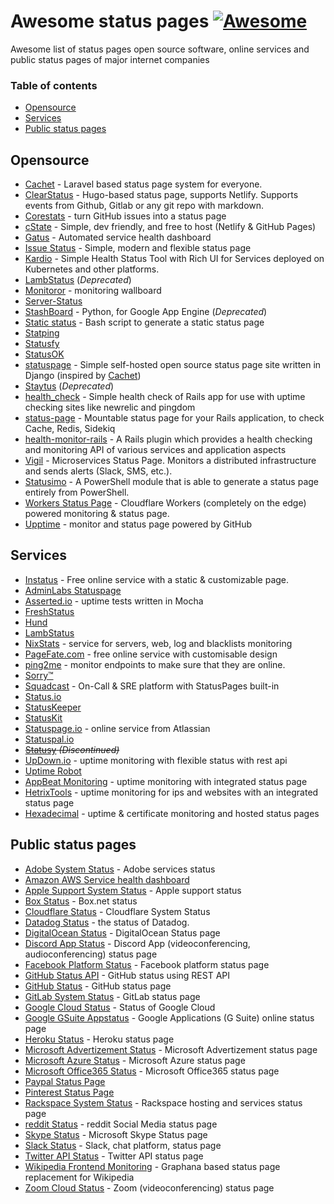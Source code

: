 # Awesome status pages  [![Awesome](https://cdn.rawgit.com/sindresorhus/awesome/d7305f38d29fed78fa85652e3a63e154dd8e8829/media/badge.svg)](https://github.com/sindresorhus/awesome)

Awesome list of status pages open source software, online services and public status pages of major internet companies
### Table of contents

* [Opensource](#opensource)
* [Services](#services)
* [Public status pages](#public-status-pages)

## Opensource
* [Cachet](https://cachethq.io/) - Laravel based status page system for everyone.
* [ClearStatus](https://github.com/weeblrpress/clearstatus/) - Hugo-based status page, supports Netlify. Supports events from Github, Gitlab or any git repo with markdown.
* [Corestats](https://github.com/jayfk/statuspage) - turn GitHub issues into a status page
* [cState](https://github.com/cstate/cstate) - Simple, dev friendly, and free to host (Netlify & GitHub Pages)
* [Gatus](https://github.com/TwinProduction/gatus) - Automated service health dashboard
* [Issue Status](https://github.com/tadhglewis/issue-status) - Simple, modern and flexible status page
* [Kardio](https://github.com/tmobile/kardio) - Simple Health Status Tool with Rich UI for Services deployed on Kubernetes and other platforms.
* [LambStatus](https://lambstatus.github.io) (*Deprecated*)
* [Monitoror](https://monitoror.com/) - monitoring wallboard
* [Server-Status](https://github.com/Pryx/server-status)
* [StashBoard](http://www.stashboard.org/) - Python, for Google App Engine (*Deprecated*)
* [Static status](https://github.com/Cyclenerd/static_status) - Bash script to generate a static status page
* [Statping](https://github.com/hunterlong/statping)
* [Statusfy](https://statusfy.co)
* [StatusOK](https://github.com/sanathp/statusok)
* [statuspage](https://github.com/darkpixel/statuspage) - Simple self-hosted open source status page site written in Django (inspired by [Cachet](https://cachethq.io/))
* [Staytus](https://staytus.co/)  (*Deprecated*)
* [health_check](https://github.com/ianheggie/health_check) - Simple health check of Rails app for use with uptime checking sites like newrelic and pingdom
* [status-page](https://github.com/rails-engine/status-page) - Mountable status page for your Rails application, to check Cache, Redis, Sidekiq
* [health-monitor-rails](https://github.com/lbeder/health-monitor-rails) - A Rails plugin which provides a health checking and monitoring API of various services and application aspects
* [Vigil](https://github.com/valeriansaliou/vigil) - Microservices Status Page. Monitors a distributed infrastructure and sends alerts (Slack, SMS, etc.).
* [Statusimo](https://github.com/EvotecIT/Statusimo) - A PowerShell module that is able to generate a status page entirely from PowerShell.
* [Workers Status Page](https://github.com/eidam/cf-workers-status-page) - Cloudflare Workers (completely on the edge) powered monitoring & status page.
* [Upptime](https://github.com/upptime/upptime) - monitor and status page powered by GitHub

## Services
* [Instatus](https://instatus.com) - Free online service with a static & customizable page.
* [AdminLabs Statuspage](https://www.adminlabs.com/status-page/)
* [Asserted.io](https://asserted.io) - uptime tests written in Mocha
* [FreshStatus](https://www.freshworks.com/statuspage/)
* [Hund](https://hund.io/)
* [LambStatus](https://lambstatus.github.io/)
* [NixStats](https://nixstats.com/) - service for servers, web, log and blacklists monitoring
* [PageFate.com](https://pagefate.com) - free online service with customisable design
* [ping2me](https://www.ping2me.io/) - monitor endpoints to make sure that they are online.
* [Sorry™](https://www.sorryapp.com)
* [Squadcast](https://www.squadcast.com) - On-Call & SRE platform with StatusPages built-in
* [Status.io](https://status.io)
* [StatusKeeper](https://statuskeeper.com/)
* [StatusKit](https://statuskit.com/)
* [Statuspage.io](https://www.statuspage.io) - online service from Atlassian
* [Statuspal.io](https://statuspal.io)
* ~~[Statusy](https://statusy.co) *(Discontinued)*~~
* [UpDown.io](https://updown.io/) - uptime monitoring with flexible status with rest api
* [Uptime Robot](https://uptimerobot.com/)
* [AppBeat Monitoring](https://www.appbeat.io/) - uptime monitoring with integrated status page
* [HetrixTools](https://hetrixtools.com) - uptime monitoring for ips and websites with an integrated status page
* [Hexadecimal](https://tryhexadecimal.com) - uptime & certificate monitoring and hosted status pages

## Public status pages
* [Adobe System Status](https://status.adobe.com/) - Adobe services status
* [Amazon AWS Service health dashboard](https://status.aws.amazon.com/)
* [Apple Support System Status](https://www.apple.com/support/systemstatus/) - Apple support status
* [Box Status](https://status.box.com/) - Box.net status
* [Cloudflare Status](https://www.cloudflarestatus.com/) - Cloudflare System Status
* [Datadog Status](https://status.datadoghq.com/) - the status of Datadog.
* [DigitalOcean Status](https://status.digitalocean.com/) - DigitalOcean Status page
* [Discord App Status](https://status.discordapp.com/) - Discord App (videoconferencing, audioconferencing) status page
* [Facebook Platform Status](https://developers.facebook.com/status/dashboard/) - Facebook platform status page
* [GitHub Status API](https://status.github.com/api) - GitHub status using REST API
* [GitHub Status](https://status.github.com/) - GitHub status page
* [GitLab System Status](https://status.gitlab.com) - GitLab status page
* [Google Cloud Status](https://status.cloud.google.com/) - Status of Google Cloud
* [Google GSuite Appstatus](https://www.google.com/appsstatus) - Google Applications (G Suite) online status page
* [Heroku Status](https://status.heroku.com/) - Heroku status page
* [Microsoft Advertizement Status](https://status.ads.microsoft.com/) - Microsoft Advertizement status page
* [Microsoft Azure Status](https://status.azure.com/ru-ru/status) - Microsoft Azure status page
* [Microsoft Office365 Status](https://status.office365.com/) - Microsoft Office365 status page
* [Paypal Status Page](https://www.paypal-status.com/product/production)
* [Pinterest Status Page](https://www.pintereststatus.com/)
* [Rackspace System Status](https://status.rackspace.com/) - Rackspace hosting and services status page
* [reddit Status](https://www.redditstatus.com/) - reddit Social Media status page
* [Skype Status](https://support.skype.com/en/status/) - Microsoft Skype Status page
* [Slack Status](https://status.slack.com/) - Slack, chat platform, status page
* [Twitter API Status](https://api.twitterstat.us/) - Twitter API status page
* [Wikipedia Frontend Monitoring](https://grafana.wikimedia.org/d/000000479/frontend-traffic?orgId=1) - Graphana based status page replacement for Wikipedia
* [Zoom Cloud Status](https://status.zoom.us/) - Zoom (videoconferencing) status page
